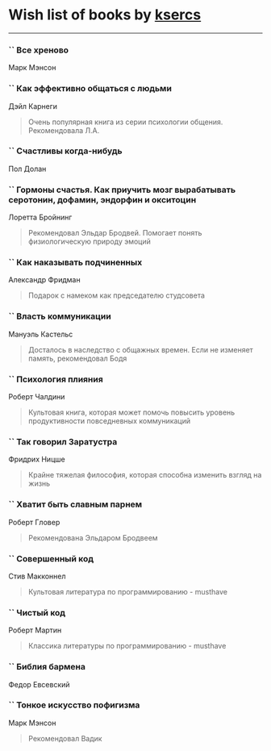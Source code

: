 # Wish list of books by [ksercs](https://plus.google.com/u/0/113010305809091482859/)
---

### `` Все хреново
Марк Мэнсон

### `` Как эффективно общаться с людьми
Дэйл Карнеги
> Очень популярная книга из серии психологии общения. Рекомендовала Л.А.

### `` Счастливы когда-нибудь
Пол Долан

### `` Гормоны счастья. Как приучить мозг вырабатывать серотонин, дофамин, эндорфин и окситоцин
Лоретта Бройнинг
> Рекомендовал Эльдар Бродвей. Помогает понять физиологическую природу эмоций

### `` Как наказывать подчиненных
Александр Фридман
> Подарок с намеком как председателю студсовета

### `` Власть коммуникации
Мануэль Кастельс
> Досталось в наследство с общажных времен. Если не изменяет память, рекомендовал Бодя

### `` Психология плияния
Роберт Чалдини
> Культовая книга, которая может помочь повысить уровень продуктивности повседневных коммуникаций

### `` Так говорил Заратустра
Фридрих Ницше
> Крайне тяжелая философия, которая способна изменить взгляд на жизнь

### `` Хватит быть славным парнем
Роберт Гловер
> Рекомендована Эльдаром Бродвеем

### `` Совершенный код
Стив Макконнел
> Культовая литература по программированию - musthave

### `` Чистый код
Роберт Мартин
> Классика литературы по программированию - musthave

### `` Библия бармена
Федор Евсевский

### `` Тонкое искусство пофигизма
Марк Мэнсон
> Рекомендовал Вадик

